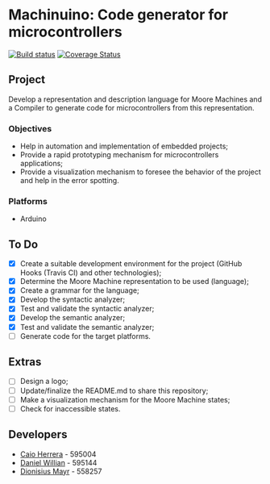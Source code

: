 Machinuino: Code generator for microcontrollers
===============================================

[![Build status](https://travis-ci.org/DionisiusMayr/Machinuino.svg?branch=master)](https://travis-ci.org/DionisiusMayr/Machinuino)
[![Coverage Status](https://codecov.io/gh/DionisiusMayr/Machinuino/branch/master/graph/badge.svg)](https://codecov.io/gh/DionisiusMayr/Machinuino)

## Project
Develop a representation and description language for Moore Machines and a Compiler to generate code for microcontrollers from this representation.

### Objectives
- Help in automation and implementation of embedded projects;
- Provide a rapid prototyping mechanism for microcontrollers applications;
- Provide a visualization mechanism to foresee the behavior of the project and help in the error spotting.

### Platforms
- Arduino

## To Do
- [X] Create a suitable development environment for the project (GitHub Hooks (Travis CI) and other technologies);
- [X] Determine the Moore Machine representation to be used (language);
- [X] Create a grammar for the language;
- [X] Develop the syntactic analyzer;
- [X] Test and validate the syntactic analyzer;
- [X] Develop the semantic analyzer;
- [X] Test and validate the semantic analyzer;
- [ ] Generate code for the target platforms.

## Extras
- [ ] Design a logo;
- [ ] Update/finalize the README.md to share this repository;
- [ ] Make a visualization mechanism for the Moore Machine states;
- [ ] Check for inaccessible states.

## Developers
- [Caio Herrera](https://github.com/caioherrera)   - 595004
- [Daniel Willian](https://github.com/OksShammy) - 595144
- [Dionisius Mayr](https://github.com/DionisiusMayr) - 558257
